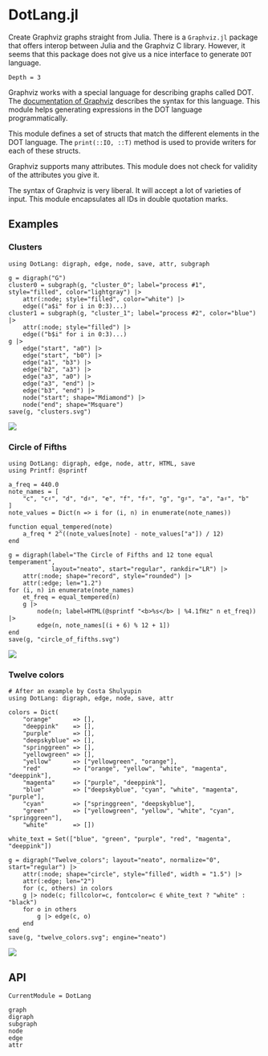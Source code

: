 # DotLang.jl
Create Graphviz graphs straight from Julia. There is a `Graphviz.jl` package that offers interop between Julia and the Graphviz C library. However, it seems that this package does not give us a nice interface to generate `DOT` language.

```@contents
Depth = 3
```

Graphviz works with a special language for describing graphs called DOT. The [documentation of Graphviz](https://graphviz.org/doc/info/lang.html) describes the syntax for this language. This module helps generating expressions in the DOT language programmatically.

This module defines a set of structs that match the different elements in the DOT language. The `print(::IO, ::T)` method is used to provide writers for each of these structs.

Graphviz supports many attributes. This module does not check for validity of the attributes you give it.

The syntax of Graphviz is very liberal. It will accept a lot of varieties of input. This module encapsulates all IDs in double quotation marks.


## Examples
### Clusters
```@example
using DotLang: digraph, edge, node, save, attr, subgraph

g = digraph("G")
cluster0 = subgraph(g, "cluster_0"; label="process #1", style="filled", color="lightgray") |>
    attr(:node; style="filled", color="white") |>
    edge(("a$i" for i in 0:3)...)
cluster1 = subgraph(g, "cluster_1"; label="process #2", color="blue") |>
    attr(:node; style="filled") |>
    edge(("b$i" for i in 0:3)...)
g |>
    edge("start", "a0") |>
    edge("start", "b0") |>
    edge("a1", "b3") |>
    edge("b2", "a3") |>
    edge("a3", "a0") |>
    edge("a3", "end") |>
    edge("b3", "end") |>
    node("start"; shape="Mdiamond") |>
    node("end"; shape="Msquare")
save(g, "clusters.svg")
```

![](clusters.svg)

### Circle of Fifths
```@example
using DotLang: digraph, edge, node, attr, HTML, save
using Printf: @sprintf

a_freq = 440.0
note_names = [
    "c", "c♯", "d", "d♯", "e", "f", "f♯", "g", "g♯", "a", "a♯", "b"
]
note_values = Dict(n => i for (i, n) in enumerate(note_names))

function equal_tempered(note)
    a_freq * 2^((note_values[note] - note_values["a"]) / 12)
end

g = digraph(label="The Circle of Fifths and 12 tone equal temperament",
            layout="neato", start="regular", rankdir="LR") |>
    attr(:node; shape="record", style="rounded") |>
    attr(:edge; len="1.2")
for (i, n) in enumerate(note_names)
    et_freq = equal_tempered(n)
    g |>
        node(n; label=HTML(@sprintf "<b>%s</b> | %4.1fHz" n et_freq)) |>
        edge(n, note_names[(i + 6) % 12 + 1])
end
save(g, "circle_of_fifths.svg")
```

![](circle_of_fifths.svg)

### Twelve colors
```@example
# After an example by Costa Shulyupin
using DotLang: digraph, edge, node, save, attr

colors = Dict(
    "orange"      => [],
    "deeppink"    => [],
    "purple"      => [],
    "deepskyblue" => [],
    "springgreen" => [],
    "yellowgreen" => [],
    "yellow"      => ["yellowgreen", "orange"],
    "red"         => ["orange", "yellow", "white", "magenta", "deeppink"],
    "magenta"     => ["purple", "deeppink"],
    "blue"        => ["deepskyblue", "cyan", "white", "magenta", "purple"],
    "cyan"        => ["springgreen", "deepskyblue"],
    "green"       => ["yellowgreen", "yellow", "white", "cyan", "springgreen"],
    "white"       => [])

white_text = Set(["blue", "green", "purple", "red", "magenta", "deeppink"])

g = digraph("Twelve_colors"; layout="neato", normalize="0", start="regular") |>
    attr(:node; shape="circle", style="filled", width = "1.5") |>
    attr(:edge; len="2")
    for (c, others) in colors
    g |> node(c; fillcolor=c, fontcolor=c ∈ white_text ? "white" : "black")
    for o in others
        g |> edge(c, o)
    end
end
save(g, "twelve_colors.svg"; engine="neato")
```

![](twelve_colors.svg)

## API
```@meta
CurrentModule = DotLang
```

```@docs
graph
digraph
subgraph
node
edge
attr
```